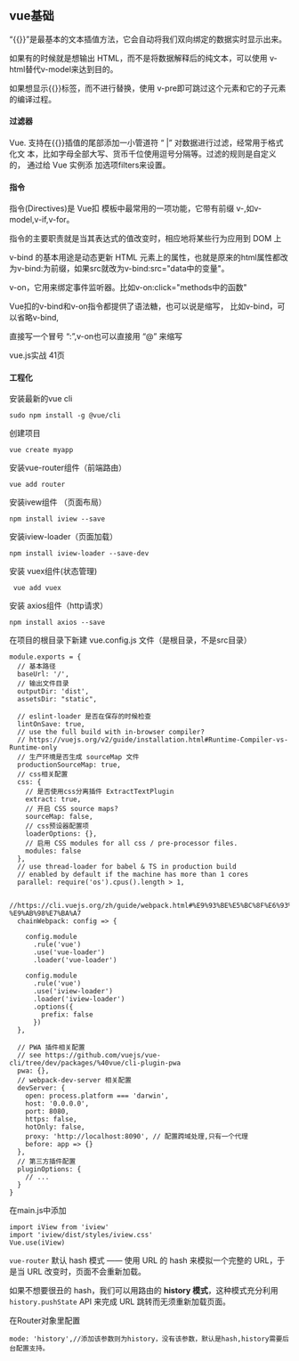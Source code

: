## vue基础

“{{}}”是最基本的文本插值方法，它会自动将我们双向绑定的数据实时显示出来。

如果有的时候就是想输出 HTML，而不是将数据解释后的纯文本，可以使用 v-html替代v-model来达到目的。

如果想显示{{}}标签，而不进行替换，使用 v-pre即可跳过这个元素和它的子元素的编译过程。

#### 过滤器

Vue. 支持在{{}}插值的尾部添加一小管道符 “ |” 对数据进行过滤，经常用于格式化文
本，比如字母全部大写、货币千位使用逗号分隔等。过滤的规则是自定义的， 通过给 Vue 实例添
加选项filters来设置。

#### 指令

指令(Directives)是 Vue扣 模板中最常用的一项功能，它带有前缀 v-,如v-model,v-if,v-for。

指令的主要职责就是当其表达式的值改变时，相应地将某些行为应用到 DOM 上

v-bind 的基本用途是动态更新 HTML 元素上的属性，也就是原来的html属性都改为v-bind:为前缀，如果src就改为v-bind:src="data中的变量"。

v-on，它用来绑定事件监听器。比如v-on:click="methods中的函数"

Vue扣的v-bind和v-on指令都提供了语法糖，也可以说是缩写， 比如v-bind，可以省略v-bind,

直接写一个冒号 “:”,v-on也可以直接用 “@” 来缩写



vue.js实战 41页

#### 工程化

安装最新的vue cli

```
sudo npm install -g @vue/cli
```

创建项目

```
vue create myapp
```

安装vue-router组件（前端路由）

```
vue add router
```

安装ivew组件 （页面布局）

```
npm install iview --save
```

安装iview-loader（页面加载）

```
npm install iview-loader --save-dev
```

安装  vuex组件(状态管理)

```
 vue add vuex
```

安装 axios组件（http请求）

```
npm install axios --save
```

在项目的根目录下新建 vue.config.js 文件（是根目录，不是src目录）

```
module.exports = {
  // 基本路径
  baseUrl: '/',
  // 输出文件目录
  outputDir: 'dist',
  assetsDir: "static",

  // eslint-loader 是否在保存的时候检查
  lintOnSave: true,
  // use the full build with in-browser compiler?
  // https://vuejs.org/v2/guide/installation.html#Runtime-Compiler-vs-Runtime-only
  // 生产环境是否生成 sourceMap 文件
  productionSourceMap: true,
  // css相关配置
  css: {
    // 是否使用css分离插件 ExtractTextPlugin
    extract: true,
    // 开启 CSS source maps?
    sourceMap: false,
    // css预设器配置项
    loaderOptions: {},
    // 启用 CSS modules for all css / pre-processor files.
    modules: false
  },
  // use thread-loader for babel & TS in production build
  // enabled by default if the machine has more than 1 cores
  parallel: require('os').cpus().length > 1,

  //https://cli.vuejs.org/zh/guide/webpack.html#%E9%93%BE%E5%BC%8F%E6%93%8D%E4%BD%9C-%E9%AB%98%E7%BA%A7
  chainWebpack: config => {

    config.module
      .rule('vue')
      .use('vue-loader')
      .loader('vue-loader')

    config.module
      .rule('vue')
      .use('iview-loader')
      .loader('iview-loader')
      .options({
        prefix: false
      })
  },

  // PWA 插件相关配置
  // see https://github.com/vuejs/vue-cli/tree/dev/packages/%40vue/cli-plugin-pwa
  pwa: {},
  // webpack-dev-server 相关配置
  devServer: {
    open: process.platform === 'darwin',
    host: '0.0.0.0',
    port: 8080,
    https: false,
    hotOnly: false,
    proxy: 'http://localhost:8090', // 配置跨域处理,只有一个代理
    before: app => {}
  },
  // 第三方插件配置
  pluginOptions: {
    // ...
  }
}
```

在main.js中添加

```
import iView from 'iview'
import 'iview/dist/styles/iview.css'
Vue.use(iView)

```

`vue-router` 默认 hash 模式 —— 使用 URL 的 hash 来模拟一个完整的 URL，于是当 URL 改变时，页面不会重新加载。

如果不想要很丑的 hash，我们可以用路由的 **history 模式**，这种模式充分利用 `history.pushState` API 来完成 URL 跳转而无须重新加载页面。

在Router对象里配置

```
mode: 'history',//添加该参数则为history，没有该参数，默认是hash,history需要后台配置支持。
```

